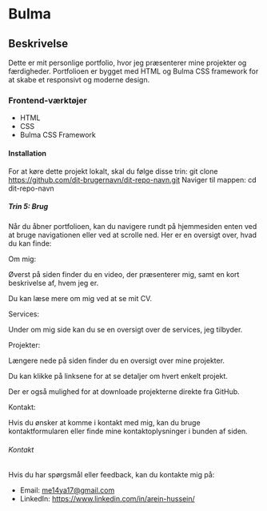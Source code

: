 # Bulma
## Beskrivelse
Dette er mit personlige portfolio, hvor jeg præsenterer mine projekter og færdigheder. Portfolioen er bygget med HTML og Bulma CSS framework for at skabe et responsivt og moderne design.
### Frontend-værktøjer
- HTML
- CSS
- Bulma CSS Framework
#### Installation
For at køre dette projekt lokalt, skal du følge disse trin:
git clone https://github.com/dit-brugernavn/dit-repo-navn.git
Naviger til mappen:
cd dit-repo-navn
##### Trin 5: Brug
Når du åbner portfolioen, kan du navigere rundt på hjemmesiden enten ved at bruge navigationen eller ved at scrolle ned. Her er en oversigt over, hvad du kan finde:

Om mig:

Øverst på siden finder du en video, der præsenterer mig, samt en kort beskrivelse af, hvem jeg er.

Du kan læse mere om mig ved at se mit CV.

Services:

Under om mig side kan du se en oversigt over de services, jeg tilbyder.

Projekter:

Længere nede på siden finder du en oversigt over mine projekter.

Du kan klikke på linksene for at se detaljer om hvert enkelt projekt.

Der er også mulighed for at downloade projekterne direkte fra GitHub.

Kontakt:

Hvis du ønsker at komme i kontakt med mig, kan du bruge kontaktformularen eller finde mine kontaktoplysninger i bunden af siden.
###### Kontakt
Hvis du har spørgsmål eller feedback, kan du kontakte mig på:
- Email: me14ya17@gmail.com
- LinkedIn: https://www.linkedin.com/in/arein-hussein/ 

